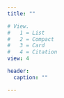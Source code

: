 ```yaml
---
title: ""

# View.
#   1 = List
#   2 = Compact
#   3 = Card
#   4 = Citation
view: 4

header:
  caption: ""

---
```

